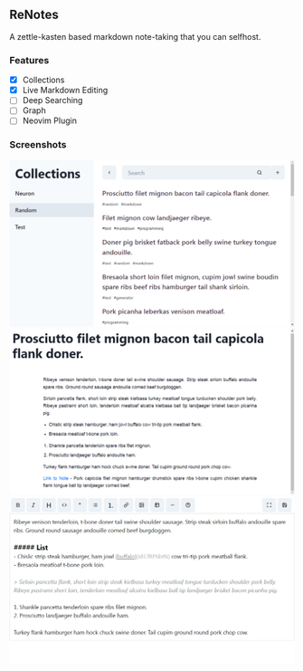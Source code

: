 ## ReNotes

A zettle-kasten based markdown note-taking that you can selfhost.

### Features

- [x] Collections
- [x] Live Markdown Editing
- [ ] Deep Searching
- [ ] Graph
- [ ] Neovim Plugin

### Screenshots

![Dashboard](./screenshots/ReNotes1.png)
![Node](./screenshots/ReNotes2.png)
![Editor](./screenshots/ReNotes3.png)

